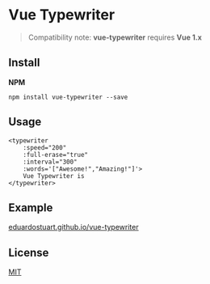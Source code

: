 # Vue Typewriter

> Compatibility note: **vue-typewriter** requires **Vue 1.x**

## Install

**NPM**

`npm install vue-typewriter --save`

## Usage

```vue
<typewriter
    :speed="200"
    :full-erase="true"
    :interval="300"
    :words='["Awesome!","Amazing!"]'>
    Vue Typewriter is
</typewriter>
```

## Example

[eduardostuart.github.io/vue-typewriter](https://eduardostuart.github.io/vue-typewriter)

## License

[MIT](http://opensource.org/licenses/MIT)

